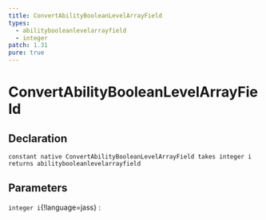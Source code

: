 ```yaml
---
title: ConvertAbilityBooleanLevelArrayField
types:
  - abilitybooleanlevelarrayfield
  - integer
patch: 1.31
pure: true
---
```


# ConvertAbilityBooleanLevelArrayField

## Declaration

```jass
constant native ConvertAbilityBooleanLevelArrayField takes integer i returns abilitybooleanlevelarrayfield
```

## Parameters
`integer i`{!language=jass}
: 
